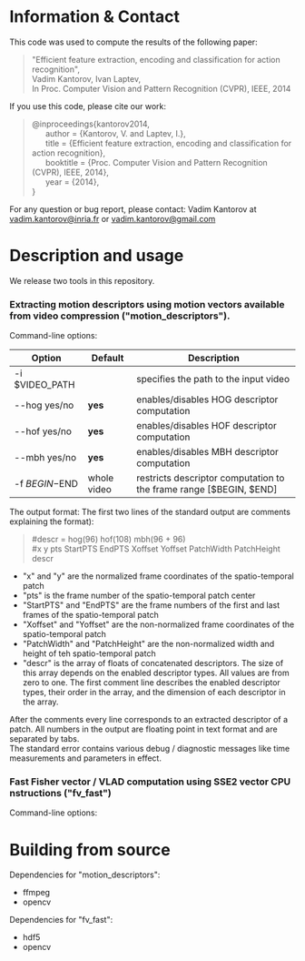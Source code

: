 
Information & Contact
=====================

This code was used to compute the results of the following paper:
  
>"Efficient feature extraction, encoding and classification for action recognition",  
Vadim Kantorov, Ivan Laptev,  
In Proc. Computer Vision and Pattern Recognition (CVPR), IEEE, 2014  

If you use this code, please cite our work:

> @inproceedings{kantorov2014,  
&nbsp;&nbsp;&nbsp;&nbsp;&nbsp;&nbsp;author = {Kantorov, V. and Laptev, I.},  
&nbsp;&nbsp;&nbsp;&nbsp;&nbsp;&nbsp;title = {Efficient feature extraction, encoding and classification for action recognition},  
&nbsp;&nbsp;&nbsp;&nbsp;&nbsp;&nbsp;booktitle = {Proc. Computer Vision and Pattern Recognition (CVPR), IEEE, 2014},  
&nbsp;&nbsp;&nbsp;&nbsp;&nbsp;&nbsp;year = {2014},  
}

For any question or bug report, please contact:
Vadim Kantorov at vadim.kantorov@inria.fr or vadim.kantorov@gmail.com


Description and usage
=====================

We release two tools in this repository.

### Extracting motion descriptors using motion vectors available from video compression ("motion_descriptors").
Command-line options:

Option | Default | Description
--- | --- | ---
-i $VIDEO_PATH | | specifies the path to the input video
--hog yes/no | **yes** | enables/disables HOG descriptor computation
--hof yes/no | **yes** | enables/disables HOF descriptor computation
--mbh yes/no | **yes** | enables/disables MBH descriptor computation
-f $BEGIN-$END | whole video | restricts descriptor computation to the frame range [$BEGIN, $END]

The output format:
   The first two lines of the standard output are comments explaining the format):
>  #descr = hog(96) hof(108) mbh(96 + 96)  
   #x y pts StartPTS EndPTS Xoffset Yoffset PatchWidth PatchHeight descr


  + "x" and "y" are the normalized frame coordinates of the spatio-temporal patch  
  + "pts" is the frame number of the spatio-temporal patch center  
  + "StartPTS" and "EndPTS" are the frame numbers of the first and last frames of the spatio-temporal patch  
  + "Xoffset" and "Yoffset" are the non-normalized frame coordinates of the spatio-temporal patch  
  + "PatchWidth" and "PatchHeight" are the non-normalized width and height of teh spatio-temporal patch
  + "descr" is the array of floats of concatenated descriptors. The size of this array depends on the enabled   descriptor types. All values are from zero to one. The first comment line describes the enabled descriptor types, their order in the array, and the dimension of each descriptor in the array.  
     
After the comments every line corresponds to an extracted descriptor of a patch. All numbers in the output are floating point in text format and are separated by tabs.  
The standard error contains various debug / diagnostic messages like time measurements and parameters in effect.

### Fast Fisher vector / VLAD computation using SSE2 vector CPU nstructions ("fv_fast")

Command-line options:


Building from source
====================

Dependencies for "motion_descriptors":
 - ffmpeg
 - opencv

Dependencies for "fv_fast":
 - hdf5
 - opencv
